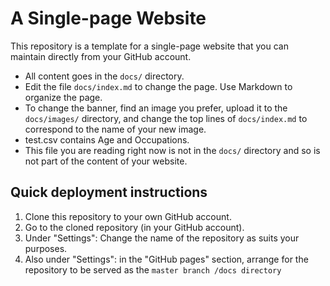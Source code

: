 # A Single-page Website

This repository is a template for a single-page website that you can maintain directly from your GitHub account.

- All content goes in the `docs/` directory.
- Edit the file `docs/index.md` to change the page. Use Markdown to organize the page.
- To change the banner, find an image you prefer, upload it to the `docs/images/` directory, and change the top lines of `docs/index.md` to correspond to the name of your new image.
- test.csv contains Age and Occupations.
- This file you are reading right now is not in the `docs/` directory and so is not part of the content of your website.

## Quick deployment instructions

1. Clone this repository to your own GitHub account.
2. Go to the cloned repository (in your GitHub account).
3. Under "Settings": Change the name of the repository as suits your purposes.
4. Also under "Settings": in the "GitHub pages" section, arrange for the repository to be served as the `master branch /docs directory`

